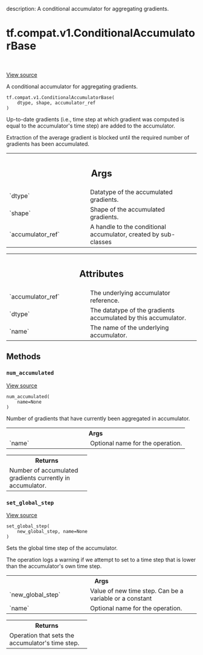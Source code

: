 description: A conditional accumulator for aggregating gradients.

<div itemscope itemtype="http://developers.google.com/ReferenceObject">
<meta itemprop="name" content="tf.compat.v1.ConditionalAccumulatorBase" />
<meta itemprop="path" content="Stable" />
<meta itemprop="property" content="__init__"/>
<meta itemprop="property" content="num_accumulated"/>
<meta itemprop="property" content="set_global_step"/>
</div>

# tf.compat.v1.ConditionalAccumulatorBase

<!-- Insert buttons and diff -->

<table class="tfo-notebook-buttons tfo-api nocontent" align="left">

</table>

<a target="_blank" href="/code/stable/tensorflow/python/ops/data_flow_ops.py">View source</a>



A conditional accumulator for aggregating gradients.

<pre class="devsite-click-to-copy prettyprint lang-py tfo-signature-link">
<code>tf.compat.v1.ConditionalAccumulatorBase(
    dtype, shape, accumulator_ref
)
</code></pre>



<!-- Placeholder for "Used in" -->

Up-to-date gradients (i.e., time step at which gradient was computed is
equal to the accumulator's time step) are added to the accumulator.

Extraction of the average gradient is blocked until the required number of
gradients has been accumulated.

<!-- Tabular view -->
 <table class="responsive fixed orange">
<colgroup><col width="214px"><col></colgroup>
<tr><th colspan="2"><h2 class="add-link">Args</h2></th></tr>

<tr>
<td>
`dtype`
</td>
<td>
Datatype of the accumulated gradients.
</td>
</tr><tr>
<td>
`shape`
</td>
<td>
Shape of the accumulated gradients.
</td>
</tr><tr>
<td>
`accumulator_ref`
</td>
<td>
A handle to the conditional accumulator, created by sub-
classes
</td>
</tr>
</table>





<!-- Tabular view -->
 <table class="responsive fixed orange">
<colgroup><col width="214px"><col></colgroup>
<tr><th colspan="2"><h2 class="add-link">Attributes</h2></th></tr>

<tr>
<td>
`accumulator_ref`
</td>
<td>
The underlying accumulator reference.
</td>
</tr><tr>
<td>
`dtype`
</td>
<td>
The datatype of the gradients accumulated by this accumulator.
</td>
</tr><tr>
<td>
`name`
</td>
<td>
The name of the underlying accumulator.
</td>
</tr>
</table>



## Methods

<h3 id="num_accumulated"><code>num_accumulated</code></h3>

<a target="_blank" href="/code/stable/tensorflow/python/ops/data_flow_ops.py">View source</a>

<pre class="devsite-click-to-copy prettyprint lang-py tfo-signature-link">
<code>num_accumulated(
    name=None
)
</code></pre>

Number of gradients that have currently been aggregated in accumulator.


<!-- Tabular view -->
 <table class="responsive fixed orange">
<colgroup><col width="214px"><col></colgroup>
<tr><th colspan="2">Args</th></tr>

<tr>
<td>
`name`
</td>
<td>
Optional name for the operation.
</td>
</tr>
</table>



<!-- Tabular view -->
 <table class="responsive fixed orange">
<colgroup><col width="214px"><col></colgroup>
<tr><th colspan="2">Returns</th></tr>
<tr class="alt">
<td colspan="2">
Number of accumulated gradients currently in accumulator.
</td>
</tr>

</table>



<h3 id="set_global_step"><code>set_global_step</code></h3>

<a target="_blank" href="/code/stable/tensorflow/python/ops/data_flow_ops.py">View source</a>

<pre class="devsite-click-to-copy prettyprint lang-py tfo-signature-link">
<code>set_global_step(
    new_global_step, name=None
)
</code></pre>

Sets the global time step of the accumulator.

The operation logs a warning if we attempt to set to a time step that is
lower than the accumulator's own time step.

<!-- Tabular view -->
 <table class="responsive fixed orange">
<colgroup><col width="214px"><col></colgroup>
<tr><th colspan="2">Args</th></tr>

<tr>
<td>
`new_global_step`
</td>
<td>
Value of new time step. Can be a variable or a constant
</td>
</tr><tr>
<td>
`name`
</td>
<td>
Optional name for the operation.
</td>
</tr>
</table>



<!-- Tabular view -->
 <table class="responsive fixed orange">
<colgroup><col width="214px"><col></colgroup>
<tr><th colspan="2">Returns</th></tr>
<tr class="alt">
<td colspan="2">
Operation that sets the accumulator's time step.
</td>
</tr>

</table>





